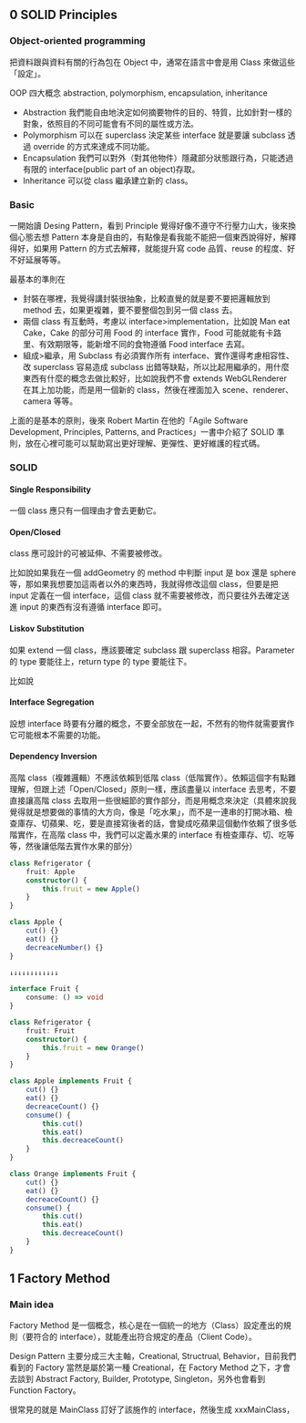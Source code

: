 ## 0 SOLID Principles

### Object-oriented programming

把資料跟與資料有關的行為包在 Object 中，通常在語言中會是用 Class 來做這些「設定」。

OOP 四大概念 abstraction, polymorphism, encapsulation, inheritance

- Abstraction 我們能自由地決定如何摘要物件的目的、特質，比如針對一樣的對象，依照目的不同可能會有不同的屬性或方法。
- Polymorphism 可以在 superclass 決定某些 interface 就是要讓 subclass 透過 override 的方式來達成不同功能。
- Encapsulation 我們可以對外（對其他物件）隱藏部分狀態跟行為，只能透過有限的 interface(public part of an object)存取。
- Inheritance 可以從 class 繼承建立新的 class。

### Basic

一開始讀 Desing Pattern，看到 Principle 覺得好像不遵守不行壓力山大，後來換個心態去想 Pattern 本身是自由的，有點像是看我能不能把一個東西說得好，解釋得好，如果用 Pattern 的方式去解釋，就能提升寫 code 品質、reuse 的程度、好不好延展等等。

最基本的準則在

- 封裝在哪裡，我覺得講封裝很抽象，比較直覺的就是要不要把邏輯放到 method 去，如果更複雜，要不要整個包到另一個 class 去。
- 兩個 class 有互動時，考慮以 interface>implementation，比如說 Man eat Cake，Cake 的部分可用 Food 的 interface 實作，Food 可能就能有卡路里、有效期限等，能新增不同的食物遵循 Food interface 去寫。
- 組成>繼承，用 Subclass 有必須實作所有 interface、實作還得考慮相容性、改 superclass 容易造成 subclass 出錯等缺點，所以比起用繼承的，用什麼東西有什麼的概念去做比較好，比如說我們不會 extends WebGLRenderer 在其上加功能，而是用一個新的 class，然後在裡面加入 scene、renderer、camera 等等。

上面的是基本的原則，後來 Robert Martin 在他的「Agile Software
Development, Principles, Patterns, and Practices」一書中介紹了 SOLID 準則，放在心裡可能可以幫助寫出更好理解、更彈性、更好維護的程式碼。

### SOLID

#### Single Responsibility

一個 class 應只有一個理由才會去更動它。

#### Open/Closed

class 應可設計的可被延伸、不需要被修改。

比如說如果我在一個 addGeometry 的 method 中判斷 input 是 box 還是 sphere 等，那如果我想要加這兩者以外的東西時，我就得修改這個 class，但要是把 input 定義在一個 interface，這個 class 就不需要被修改，而只要往外去確定送進 input 的東西有沒有遵循 interface 即可。

#### Liskov Substitution

如果 extend 一個 class，應該要確定 subclass 跟 superclass 相容。Parameter 的 type 要能往上，return type 的 type 要能往下。

比如說

#### Interface Segregation

設想 interface 時要有分離的概念，不要全部放在一起，不然有的物件就需要實作它可能根本不需要的功能。

#### Dependency Inversion

高階 class（複雜邏輯）不應該依賴到低階 class（低階實作）。依賴這個字有點難理解，但跟上述「Open/Closed」原則一樣，應該盡量以 interface 去思考，不要直接讓高階 class 去取用一些很細節的實作部分，而是用概念來決定（具體來說我覺得就是想要做的事情的大方向，像是「吃水果」，而不是一連串的打開冰箱、檢查庫存、切蘋果、吃，要是直接寫後者的話，會變成吃蘋果這個動作依賴了很多低階實作，在高階 class 中，我們可以定義水果的 interface 有檢查庫存、切、吃等等，然後讓低階去實作水果的部分）

```typescript
class Refrigerator {
    fruit: Apple
    constructor() {
        this.fruit = new Apple()
    }
}

class Apple {
    cut() {}
    eat() {}
    decreaceNumber() {}
}

↓↓↓↓↓↓↓↓↓↓↓↓

interface Fruit {
    consume: () => void
}

class Refrigerator {
    fruit: Fruit
    constructor() {
        this.fruit = new Orange()
    }
}

class Apple implements Fruit {
    cut() {}
    eat() {}
    decreaceCount() {}
    consume() {
        this.cut()
        this.eat()
        this.decreaceCount()
    }
}

class Orange implements Fruit {
    cut() {}
    eat() {}
    decreaceCount() {}
    consume() {
        this.cut()
        this.eat()
        this.decreaceCount()
    }
}

```

## 1 Factory Method

### Main idea

Factory Method 是一個概念，核心是在一個統一的地方（Class）設定產出的規則（要符合的 interface），就能產出符合規定的產品（Client Code）。

Design Pattern 主要分成三大主軸，Creational, Structrual, Behavior，目前我們看到的 Factory 當然是屬於第一種 Creational，在 Factory Method 之下，才會去談到 Abstract Factory, Builder, Prototype, Singleton，另外也會看到 Function Factory。

很常見的就是 MainClass 訂好了該施作的 interface，然後生成 xxxMainClass，
